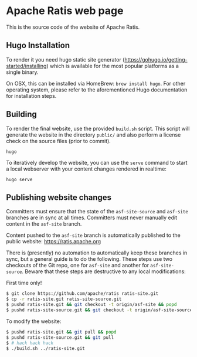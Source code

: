<!--
 Licensed under the Apache License, Version 2.0 (the "License");
 you may not use this file except in compliance with the License.
 You may obtain a copy of the License at

   http://www.apache.org/licenses/LICENSE-2.0

 Unless required by applicable law or agreed to in writing, software
 distributed under the License is distributed on an "AS IS" BASIS,
 WITHOUT WARRANTIES OR CONDITIONS OF ANY KIND, either express or implied.
 See the License for the specific language governing permissions and
 limitations under the License. See accompanying LICENSE file.
-->

# Apache Ratis web page

This is the source code of the website of Apache Ratis.

## Hugo Installation

To render it you need hugo static site generator (https://gohugo.io/getting-started/installing) which is available for the most popular platforms as a single binary.

On OSX, this can be installed via HomeBrew: `brew install hugo`. For other operating system, please refer to the
aforementioned Hugo documentation for installation steps.

## Building

To render the final website, use the provided `build.sh` script. This script will generate the website in the directory
`public/` and also perform a license check on the source files (prior to commit).

```
hugo
```

To iteratively develop the website, you can use the `serve` command to start a local webserver with your content changes
rendered in realtime:

```
hugo serve
```

## Publishing website changes

Committers must ensure that the state of the `asf-site-source` and `asf-site` branches are in sync at all times.
Committers must never manually edit content in the `asf-site` branch.

Content pushed to the `asf-site` branch is automatically published to the public website:
https://ratis.apache.org

There is (presently) no automation to automatically keep these branches in sync, but a general guide is to do the following.
These steps use two checkouts of the Git repo, one for `asf-site` and another for `asf-site-source`. Beware that these steps
are destructive to any local modifications:

First time only!
```bash
$ git clone https://github.com/apache/ratis ratis-site.git
$ cp -r ratis-site.git ratis-site-source.git
$ pushd ratis-site.git && git checkout -t origin/asf-site && popd
$ pushd ratis-site-source.git && git checkout -t origin/asf-site-source && popd
```

To modify the website:
```bash
$ pushd ratis-site.git && git pull && popd
$ pushd ratis-site-source.git && git pull
$ # hack hack hack
$ ./build.sh ../ratis-site.git
```
